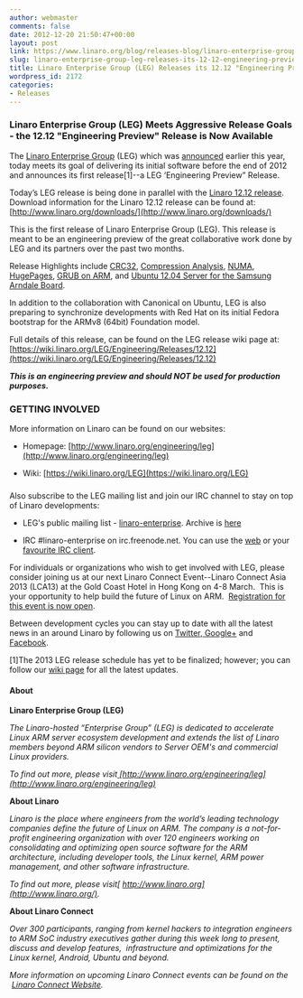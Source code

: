 ```yaml
---
author: webmaster
comments: false
date: 2012-12-20 21:50:47+00:00
layout: post
link: https://www.linaro.org/blog/releases-blog/linaro-enterprise-group-leg-releases-its-12-12-engineering-preview/
slug: linaro-enterprise-group-leg-releases-its-12-12-engineering-preview
title: Linaro Enterprise Group (LEG) Releases its 12.12 "Engineering Preview"
wordpress_id: 2172
categories:
- Releases
---
```


### Linaro Enterprise Group (LEG) Meets Aggressive Release Goals - the 12.12 "Engineering Preview" Release is Now Available


The [Linaro Enterprise Group](http://www.linaro.org/engineering/leg) (LEG) which was [announced](http://www.linaro.org/news/industry-leaders-collaborate-to-accelerate-software-ecosystem-for-arm-servers-and-join-linaro/en/) earlier this year, today meets its goal of delivering its initial software before the end of 2012 and announces its first release[1]--a LEG ‘Engineering Preview” Release.

Today’s LEG release is being done in parallel with the [Linaro 12.12 release](https://wiki.linaro.org/Cycles/1212/Release). Download information for the Linaro 12.12 release can be found at: [http://www.linaro.org/downloads/](http://www.linaro.org/downloads/)

This is the first release of Linaro Enterprise Group (LEG). This release is meant to be an engineering preview of the great collaborative work done by LEG and its partners over the past two months.

Release Highlights include [CRC32](https://wiki.linaro.org/LEG/Engineering/Releases/12.12#CRC32), [Compression Analysis](https://wiki.linaro.org/LEG/Engineering/Releases/12.12#Compression_Analysis), [NUMA](https://wiki.linaro.org/LEG/Engineering/Releases/12.12#Non-Uniform_Memory_Access), [HugePages](https://wiki.linaro.org/LEG/Engineering/Releases/12.12#HugePages), [GRUB on ARM](https://wiki.linaro.org/LEG/Engineering/Releases/12.12#GRUB_on_ARM), and [Ubuntu 12.04 Server for the Samsung Arndale Board](https://wiki.linaro.org/LEG/Engineering/Releases/12.12#Ubuntu_12.04_Server_for_the_Samsung_Arndale_board).

In addition to the collaboration with Canonical on Ubuntu, LEG is also preparing to synchronize developments with Red Hat on its initial Fedora bootstrap for the ARMv8 (64bit) Foundation model.

Full details of this release, can be found on the LEG release wiki page at: [https://wiki.linaro.org/LEG/Engineering/Releases/12.12](https://wiki.linaro.org/LEG/Engineering/Releases/12.12)

_**This is an engineering preview and should NOT be used for production purposes.**_


### GETTING INVOLVED
More information on Linaro can be found on our websites:





	
  * Homepage: [http://www.linaro.org/engineering/leg](http://www.linaro.org/engineering/leg)

	
  * Wiki: [https://wiki.linaro.org/LEG](https://wiki.linaro.org/LEG)




### [](http://www.linaro.org/engineering/leg)


Also subscribe to the LEG mailing list and join our IRC channel to stay on top of Linaro developments:



	
  * LEG's public mailing list - [linaro-enterprise](http://lists.linaro.org/mailman/listinfo/linaro-enterprise). Archive is [here](http://lists.linaro.org/pipermail/linaro-enterprise/)

	
  * IRC #linaro-enterprise on irc.freenode.net. You can use the [web](http://webchat.freenode.net/) or your [favourite IRC client](https://wiki.linaro.org/GettingInvolved/IRC).


For individuals or organizations who wish to get involved with LEG, please consider joining us at our next Linaro Connect Event--Linaro Connect Asia 2013 (LCA13) at the Gold Coast Hotel in Hong Kong on 4-8 March.  This is your opportunity to help build the future of Linux on ARM.  [Registration for this event is now open](http://www.linaro.org/linaro-blog/2012/12/19/registration-opens-for-linaro-connect-asia-2013-book-early/).

Between development cycles you can stay up to date with all the latest news in an around Linaro by following us on [Twitter](https://twitter.com/LinaroOrg),[ Google+](https://plus.google.com/112814496864921562564/posts) and[ Facebook](https://www.facebook.com/LinaroOrg).

[1]The 2013 LEG release schedule has yet to be finalized; however; you can follow our [wiki page](https://wiki.linaro.org/LEG) for all the latest updates.


#### About


**Linaro Enterprise Group (LEG)**

_The Linaro-hosted “Enterprise Group” (LEG) is dedicated to accelerate Linux ARM server ecosystem development and extends the list of Linaro members beyond ARM silicon vendors to Server OEM's and commercial Linux providers._

_To find out more, please visit[ ](http://www.linaro.org/) [http://www.linaro.org/engineering/leg](http://www.linaro.org/engineering/leg)_

**About Linaro**

_Linaro is the place where engineers from the world’s leading technology companies define the future of Linux on ARM. The company is a not-for-profit engineering organization with over 120 engineers working on consolidating and optimizing open source software for the ARM architecture, including developer tools, the Linux kernel, ARM power management, and other software infrastructure._

_To find out more, please visit[ http://www.linaro.org](http://www.linaro.org/)._

**About Linaro Connect**

_Over 300 participants, ranging from kernel hackers to integration engineers to ARM SoC industry executives gather during this week long to present, discuss and develop features,  infrastructure and optimizations for the Linux kernel, Android, Ubuntu and beyond._

_More information on upcoming Linaro Connect events can be found on the  [Linaro Connect Website](http://www.linaro.org/connect)._
